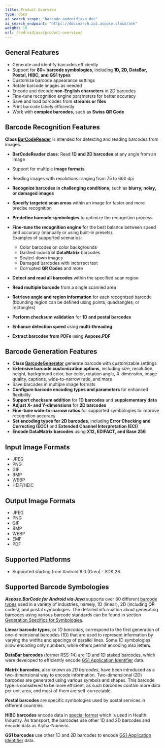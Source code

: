 ```yaml
---
title: Product Overview
type: docs
ai_search_scope: "barcode_androidjava_doc"
ai_search_endpoint: "https://docsearch.api.aspose.cloud/ask"
weight: 10
url: /androidjava/product-overview/
---
```


## **General Features**
- Generate and identify barcodes efficiently
- Support for **80+ barcode symbologies**, including **1D, 2D, DataBar, Postal, HIBC, and GS1 types**
- Customize barcode appearance settings
- Rotate barcode images as needed
- Encode and decode **non-English characters** in 2D barcodes
- Fine-tune recognition engine parameters for better accuracy
- Save and load barcodes from **streams or files**
- Print barcode labels efficiently
- Work with **complex barcodes**, such as **Swiss QR Code**

## **Barcode Recognition Features**
**Class <a href="https://reference.aspose.com/barcode/androidjava/com.aspose.barcode.barcoderecognition/barcodereader/" target="_blank">BarCodeReader</a>**
is intended for detecting and reading barcodes from images.
- **BarCodeReader class**: Read **1D and 2D barcodes** at any angle from an image
- Support for multiple **image formats**
- Reading images with resolutions ranging from 75 to 600 dpi
- **Recognize barcodes in challenging conditions**, such as **blurry, noisy, or damaged images**
- **Specify targeted scan areas** within an image for faster and more precise recognition
- **Predefine barcode symbologies** to optimize the recognition process
- **Fine-tune the recognition engine** for the best balance between speed and accuracy (manually or using built-in presets).  
  Examples of supported scenarios:
    - Color barcodes on color backgrounds
    - Dashed industrial **DataMatrix** barcodes
    - Scaled-down images
    - Damaged barcodes with incorrect text
    - Corrupted **QR Codes** and more

- **Detect and read all barcodes** within the specified scan region
- **Read multiple barcode** from a single scanned area
- **Retrieve angle and region information** for each recognized barcode (bounding region can be defined using points, quadrangles, or rectangles)
- **Perform checksum validation** for **1D and postal barcodes**
- **Enhance detection speed** using **multi-threading**
- **Extract barcodes from PDFs** using **Aspose.PDF**

## **Barcode Generation Features**
- **Class <a href="https://reference.aspose.com/barcode/androidjava/com.aspose.barcode.generation/barcodegenerator/" target="_blank">BarcodeGenerator</a>**
generate barcode with customizable settings
- **Extensive barcode customization options**, including size, resolution, height, background color, bar color, rotation angle, X-dimension, image quality, captions, wide-to-narrow ratio, and more
- Save barcodes in multiple image formats
- **Configure barcode encoding types and parameters** for enhanced flexibility
- **Support checksum addition** for **1D barcodes** and **supplementary data**
- **Adjust X- and Y-dimensions** for **2D barcodes**
- **Fine-tune wide-to-narrow ratios** for supported symbologies to improve recognition accuracy
- **Set encoding types for 2D barcodes**, including **Error Checking and Correcting (ECC)** and **Extended Channel Interpretation (ECI)**
- **Encode DataMatrix barcodes** using **X12, EDIFACT, and Base 256**

## **Input Image Formats**
- JPEG
- PNG
- GIF
- BMP
- WEBP
- HEIF/HEIC
## **Output Image Formats**
- JPEG
- PNG
- GIF
- BMP
- WEBP
- EMF
- PDF
## **Supported Platforms**
- Supported starting from Android 8.0 (Oreo) - SDK 26.
## **Supported Barcode Symbologies**
***Aspose.BarCode for Android via Java*** supports over 80
different <a href="https://en.wikipedia.org/wiki/Barcode#Types_of_barcodes" target="_blank">barcode types</a> used in a
variety of industries, namely, 1D (linear), 2D (including QR codes), and postal symbologies. The detailed information
about generating barcodes using various barcode standards can be found in
section <a href="/barcode/java/generate-barcode-types/" target="_blank">Generation Specifics for Symbologies</a>.

**Linear barcode types**, or *1D barcodes*, correspond to the first generation of one-dimensional barcodes (1D) that are
used to represent information by varying the widths and spacings of parallel lines. Some 1D symbologies allow encoding
only numbers, while others permit encoding also letters.

**DataBar barcodes** (former RSS-14) are 1D and 1D staked barcodes, which were developed to efficiently encode
<a href="https://ref.gs1.org/ai/?lang=en" target="_blank">GS1 Application Identifier</a> data.

**Matrix barcodes**, also known as *2D barcodes*, have been introduced as a two-dimensional way to encode information.
Two-dimensional (2D) barcodes are generated using various symbols and shapes. This barcode type is considered to be more
efficient, as such barcodes contain more data per unit area, and most of them are self-correctable.

**Postal barcodes** are specific symbologies used by postal services in different countries.

**HIBC barcodes** encode data in <a href="https://www.hibcc.org/udi-labeling-standards/barcode-standards/" target="_blank">special format</a>
which is used in Health Industry. As transport, the barcodes use other 1D and 2D barcodes and encode data as Alpha-Numeric.

**GS1 barcodes** use other 1D and 2D barcodes to encode
<a href="https://ref.gs1.org/ai/?lang=en" target="_blank">GS1 Application Identifier</a> data.
